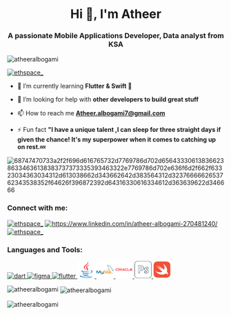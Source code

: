 <h1 align="center">Hi 👋, I'm Atheer</h1>
<h3 align="center">A passionate Mobile Applications Developer, Data analyst from KSA</h3>

<p align="left"> <img src="https://komarev.com/ghpvc/?username=atheeralbogami&label=Profile%20views&color=0e75b6&style=flat" alt="atheeralbogami" /> </p>

<p align="left"> <a href="https://twitter.com/ethspace_" target="blank"><img src="https://img.shields.io/twitter/follow/ethspace_?logo=twitter&style=for-the-badge" alt="ethspace_" /></a> </p>

- 👾 I’m currently learning **Flutter & Swift 🧠**

- 🤝 I’m looking for help with **other developers to build great stuff**

- 📫 How to reach me **Atheer.albogami7@gmail.com**

- ⚡ Fun fact **"I have a unique talent ,I can sleep for three straight days if given the chance! It's my superpower when it comes to catching up on rest.💤**

 ![68747470733a2f2f696d616765732d7769786d702d6564333061383662386334636138383737373335393463322e7769786d702e636f6d2f662f63323034363034312d613038662d343662642d383564312d3237666662653762343538352f64626f396872392d64316330616334612d363639622d346666](https://github.com/AtheerAlbogami/AtheerAlbogami/assets/106628159/ed31c6c5-9cd7-458a-91d3-2114fcbc15f4)

<h3 align="left">Connect with me:</h3>
<p align="left">
<a href="https://twitter.com/ethspace_" target="blank"><img align="center" src="https://raw.githubusercontent.com/rahuldkjain/github-profile-readme-generator/master/src/images/icons/Social/twitter.svg" alt="ethspace_" height="30" width="40" /></a>
<a href="https://linkedin.com/in/https://www.linkedin.com/in/atheer-albogami-270481240/" target="blank"><img align="center" src="https://raw.githubusercontent.com/rahuldkjain/github-profile-readme-generator/master/src/images/icons/Social/linked-in-alt.svg" alt="https://www.linkedin.com/in/atheer-albogami-270481240/" height="30" width="40" /></a>
<a href="https://instagram.com/ethspace_" target="blank"><img align="center" src="https://raw.githubusercontent.com/rahuldkjain/github-profile-readme-generator/master/src/images/icons/Social/instagram.svg" alt="ethspace_" height="30" width="40" /></a>
</p>

<h3 align="left">Languages and Tools:</h3>
<p align="left"> <a href="https://dart.dev" target="_blank" rel="noreferrer"> <img src="https://www.vectorlogo.zone/logos/dartlang/dartlang-icon.svg" alt="dart" width="40" height="40"/> </a> <a href="https://www.figma.com/" target="_blank" rel="noreferrer"> <img src="https://www.vectorlogo.zone/logos/figma/figma-icon.svg" alt="figma" width="40" height="40"/> </a> <a href="https://flutter.dev" target="_blank" rel="noreferrer"> <img src="https://www.vectorlogo.zone/logos/flutterio/flutterio-icon.svg" alt="flutter" width="40" height="40"/> </a> <a href="https://www.java.com" target="_blank" rel="noreferrer"> <img src="https://raw.githubusercontent.com/devicons/devicon/master/icons/java/java-original.svg" alt="java" width="40" height="40"/> </a> <a href="https://www.mysql.com/" target="_blank" rel="noreferrer"> <img src="https://raw.githubusercontent.com/devicons/devicon/master/icons/mysql/mysql-original-wordmark.svg" alt="mysql" width="40" height="40"/> </a> <a href="https://www.oracle.com/" target="_blank" rel="noreferrer"> <img src="https://raw.githubusercontent.com/devicons/devicon/master/icons/oracle/oracle-original.svg" alt="oracle" width="40" height="40"/> </a> <a href="https://www.photoshop.com/en" target="_blank" rel="noreferrer"> <img src="https://raw.githubusercontent.com/devicons/devicon/master/icons/photoshop/photoshop-line.svg" alt="photoshop" width="40" height="40"/> </a> <a href="https://developer.apple.com/swift/" target="_blank" rel="noreferrer"> <img src="https://raw.githubusercontent.com/devicons/devicon/master/icons/swift/swift-original.svg" alt="swift" width="40" height="40"/> </a> </p>

<p><img align="left" src="https://github-readme-stats.vercel.app/api/top-langs?username=atheeralbogami&show_icons=true&locale=en&layout=compact" alt="atheeralbogami" /></p>

<p>&nbsp;<img align="center" src="https://github-readme-stats.vercel.app/api?username=atheeralbogami&show_icons=true&locale=en" alt="atheeralbogami" /></p>

<p><img align="center" src="https://github-readme-streak-stats.herokuapp.com/?user=atheeralbogami&" alt="atheeralbogami" /></p>

